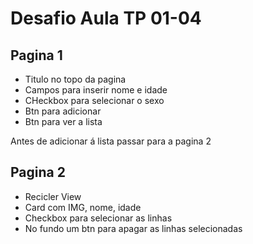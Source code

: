 # Desafio Aula TP 01-04

## Pagina 1
- Titulo no topo da pagina
- Campos para inserir nome e idade
- CHeckbox para selecionar o sexo
- Btn para adicionar
- Btn para ver a lista

Antes de adicionar á lista passar para a pagina 2

## Pagina 2
- Recicler View
- Card com IMG, nome, idade
- Checkbox para selecionar as linhas
- No fundo um btn para apagar as linhas selecionadas